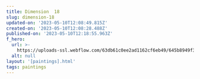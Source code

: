 ```yaml
---
title: Dimension  18
slug: dimension-18
updated-on: '2023-05-10T12:08:49.815Z'
created-on: '2023-05-10T12:08:28.488Z'
published-on: '2023-05-10T12:18:55.963Z'
f_hero:
  url: >-
    https://uploads-ssl.webflow.com/63db61c0ee2ad1162cf6eb49/645b8949f349771d4cc4ed3f_Molly7-c.jpg
  alt: null
layout: '[paintings].html'
tags: paintings
---
```



